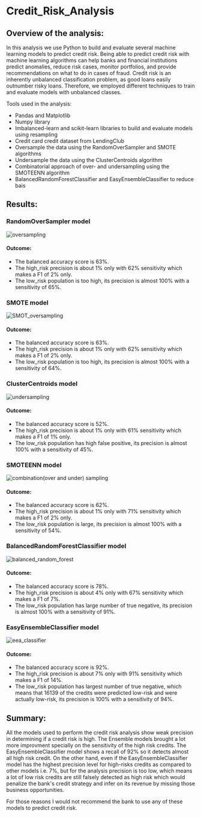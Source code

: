 # Credit_Risk_Analysis

## Overview of the analysis: 

In this analysis we use Python to build and evaluate several machine learning models to predict credit risk. Being able to predict credit risk with machine learning algorithms can help banks and financial institutions predict anomalies, reduce risk cases, monitor portfolios, and  provide recommendations on what to do in cases of fraud. Credit risk is an inherently unbalanced classification problem, as good loans easily outnumber risky loans. Therefore, we employed different techniques to train and evaluate models with unbalanced classes. 

Tools used in the analysis:
- Pandas and Matplotlib
- Numpy library
- Imbalanced-learn and scikit-learn libraries to build and evaluate models using resampling
- Credit card credit dataset from LendingClub
- Oversample the data using the RandomOverSampler and SMOTE algorithms
- Undersample the data using the ClusterCentroids algorithm
- Combinatorial approach of over- and undersampling using the SMOTEENN algorithm
- BalancedRandomForestClassifier and EasyEnsembleClassifier to reduce bais

## Results: 

### RandomOverSampler model

![oversampling](https://user-images.githubusercontent.com/111251560/210569078-09059bb8-d2ec-4f7c-b037-a07811582986.png)

#### Outcome:
- The balanced accuracy score is 63%.
- The high_risk precision is about 1% only with 62% sensitivity which makes a F1 of 2% only.
- The low_risk population is too high, its precision is almost 100% with a sensitivity of 65%.

### SMOTE model

![SMOT_oversampling](https://user-images.githubusercontent.com/111251560/210569132-9026ea2b-7915-43d7-ad2a-5882da9430e9.png)

#### Outcome:

- The balanced accuracy score is 63%.
- The high_risk precision is about 1% only with 62% sensitivity which makes a F1 of 2% only.
- The low_risk population is too high, its precision is almost 100% with a sensitivity of 64%.

### ClusterCentroids model

![undersampling](https://user-images.githubusercontent.com/111251560/210569386-3defdd61-bcc0-46be-b631-9d2aa62e7343.png)

#### Outcome:

- The balanced accuracy score is 52%.
- The high_risk precision is about 1% only with 61% sensitivity which makes a F1 of 1% only.
- The low_risk population has high false positive, its precision is almost 100% with a sensitivity of 45%.

### SMOTEENN model

![combination(over and under) sampling](https://user-images.githubusercontent.com/111251560/210569486-d990f73a-c002-4c4e-b61d-b29f02e718f9.png)

#### Outcome:

- The balanced accuracy score is 62%.
- The high_risk precision is about 1% only with 71% sensitivity which makes a F1 of 2% only.
- The low_risk population is large, its precision is almost 100% with a sensitivity of 54%.

### BalancedRandomForestClassifier model

![balanced_random_forest](https://user-images.githubusercontent.com/111251560/210569578-6e5a980a-d8f8-4ada-aaae-ddd87a884dd8.png)

#### Outcome:

- The balanced accuracy score is 78%.
- The high_risk precision is about 4% only with 67% sensitivity which makes a F1 of 7%.
- The low_risk population has large number of true negative, its precision is almost 100% with a sensitivity of 91%.

### EasyEnsembleClassifier model

![eea_classifier](https://user-images.githubusercontent.com/111251560/210569638-7271b397-9a2f-443e-82f0-084f41bed981.png)


#### Outcome:

- The balanced accuracy score is 92%.
- The high_risk precision is about 7% only with 91% sensitivity which makes a F1 of 14%.
- The low_risk population has largest number of true negative, which means that 16139 of the credits were predicted low-risk and were actually low-risk, its precision is 100% with a sensitivity of 94%.

## Summary:

All the models used to perform the credit risk analysis show weak precision in determining if a credit risk is high. The Ensemble models brought a lot more improvment specially on the sensitivity of the high risk credits. The EasyEnsembleClassifier model shows a recall of 92% so it detects almost all high risk credit. On the other hand, even if the EasyEnsembleClassifier model has the highest precision level for high-risks credits as compared to other models i.e. 7%, but for the analysis precision is too low, which means a lot of low risk credits are still falsely detected as high risk which would penalize the bank's credit strategy and infer on its revenue by missing those business opportunities. 

For those reasons I would not recommend the bank to use any of these models to predict credit risk.
